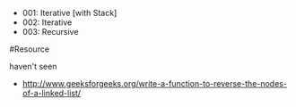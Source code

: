 + 001: Iterative [with Stack]
+ 002: Iterative
+ 003: Recursive

#Resource

haven't seen

+ http://www.geeksforgeeks.org/write-a-function-to-reverse-the-nodes-of-a-linked-list/
